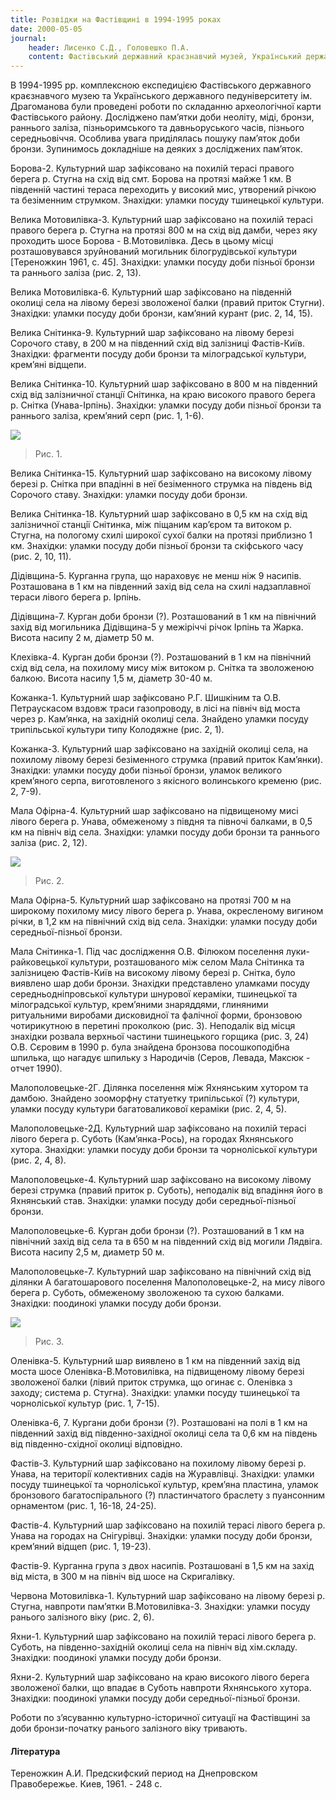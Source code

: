 ```yaml
---
title: Розвідки на Фастівщині в 1994-1995 роках
date: 2000-05-05
journal:
    header: Лисенко С.Д., Головешко П.А.
    content: Фастiвський державний краєзнавчий музей, Український державний педагогічний унiверситет iм. Драгоманова
---
```



В 1994-1995 рр. комплексною експедицiєю Фастiвського державного краєзнавчого музею та Українського державного педунiверситету iм. Драгоманова були проведенi роботи по складанню археологiчної карти Фастiвського району. Дослiджено пам’ятки доби неолiту, мiдi, бронзи, раннього залiза, пiзньоримського та давньоруського часiв, пiзнього середньовiччя. Особлива увага придiлялась пошуку пам’яток доби бронзи. Зупинимось докладнiше на деяких з дослiджених пам’яток.

Борова-2. Культурний шар зафiксовано на похилiй терасi правого берега р. Стугна на схiд вiд смт. Борова на протязi майже 1 км. В пiвденнiй частинi тераса переходить у високий мис, утворений річкою та безiменним струмком. Знахiдки: уламки посуду тшинецької культури.

Велика Мотовилівка-3. Культурний шар зафiксовано на похилiй терасi правого берега р. Стугна на протязi 800 м на схiд вiд дамби, через яку проходить шосе Борова - В.Мотовилiвка. Десь в цьому мiсцi розташовувався зруйнований могильник бiлогрудiвської культури [Тереножкин 1961, с. 45]. Знахiдки: уламки посуду доби пiзньої бронзи та раннього залiза (рис. 2, 13).

Велика Мотовилівка-6. Культурний шар зафiксовано на пiвденнiй околицi села на лiвому березi зволоженої балки (правий приток Стугни). Знахiдки: уламки посуду доби бронзи, кам’яний курант (рис. 2, 14, 15).

Велика Снітинка-9. Культурний шар зафiксовано на лiвому березi Сорочого ставу, в 200 м на пiвденний схiд вiд залiзницi Фастiв-Київ. Знахiдки: фрагменти посуду доби бронзи та мiлоградської культури, крем’янi вiдщепи.

Велика Снітинка-10. Культурний шар зафiксовано в 800 м на пiвденний схiд вiд залiзничної станцiї Снiтинка, на краю високого правого берега р. Снiтка (Унава-Iрпiнь). Знахiдки: уламки посуду доби пiзньої бронзи та раннього залiза, крем’яний серп (рис. 1, 1-6).

![](https://i.imgur.com/JeqjUoL.gif)

> Рис. 1.

Велика Снітинка-15.  Культурний шар зафiксовано на високому лiвому березi р. Снiтка при впадiннi в неї безiменного струмка на пiвдень вiд Сорочого ставу. Знахiдки: уламки посуду доби бронзи.

Велика Снітинка-18. Культурний шар зафiксовано в 0,5 км на схiд вiд залiзничної станцiї Снiтинка, мiж пiщаним кар’єром та витоком р. Стугна, на пологому схилi широкої сухої балки на протязi приблизно 1 км. Знахiдки: уламки посуду доби пiзньої бронзи та скiфського часу (рис. 2, 10, 11).

Дідівщина-5. Курганна група, що нараховує не менш нiж 9 насипiв. Розташована в 1 км на пiвденний захiд вiд села на схилi надзаплавної тераси лiвого берега р. Iрпiнь.

Дідівщина-7. Курган доби бронзи (?). Розташований в 1 км на пiвнiчний захiд вiд могильника Дiдiвщина-5 у межiрiччi рiчок Iрпiнь та Жарка. Висота насипу 2 м, діаметр 50 м.

Клехівка-4. Курган доби бронзи (?). Розташований в 1 км на пiвнiчний схiд вiд села, на похилому мису мiж витоком р. Снітка та зволоженою балкою. Висота насипу 1,5 м, діаметр 30-40 м.

Кожанка-1. Культурний шар зафiксовано Р.Г. Шишкiним та О.В. Петраускасом вздовж траси газопроводу, в лiсi на пiвнiч вiд моста через р. Кам’янка, на захiднiй околицi села. Знайдено уламки посуду трипiльської культури типу Колодяжне (рис. 2, 1).

Кожанка-3. Культурний шар зафiксовано на захiднiй околицi села, на похилому лiвому березi безiменного струмка (правий приток Кам’янки). Знахiдки: уламки посуду доби пiзньої бронзи, уламок великого крем’яного серпа, виготовленого з якiсного волинського кременю (рис. 2, 7-9).

Мала Офірна-4. Культурний шар зафiксовано на пiдвищеному мисi лiвого берега р. Унава, обмеженому з пiвдня та пiвночi балками, в 0,5 км на пiвнiч вiд села. Знахiдки: уламки посуду доби бронзи та раннього залiза (рис. 2, 12).


![](https://i.imgur.com/eow9Mag.gif)

> Рис. 2.

Мала Офірна-5. Культурний шар зафiксовано на протязi 700 м на широкому похилому мису лiвого берега р. Унава, окресленому вигином рiчки, в 1,2 км на пiвнiчний схiд вiд села. Знахiдки: уламки посуду доби середньої-пiзньої бронзи.

Мала Снітинка-1. Пiд час дослiдження О.В. Фiлюком поселення луки-райковецької культури, розташованого мiж селом Мала Снiтинка та залiзницею Фастiв-Київ на високому лiвому березi р. Снiтка, було виявлено шар доби бронзи. Знахiдки представлено уламками посуду середньоднiпровської культури шнурової керамiки, тшинецької та мiлоградської культур, крем’яними знаряддями, глиняними ритуальними виробами дисковидної та фалiчної форми, бронзовою чотирикутною в перетинi проколкою (рис. 3). Неподалiк вiд мiсця знахiдки розвала верхньої частини тшинецького горщика (рис. 3, 24) О.В. Сєровим в 1990 р. була знайдена бронзова посошкоподiбна шпилька, що нагадує шпильку з Народичiв (Серов, Левада, Максюк - отчет 1990).

Малополовецьке-2Г. Дiлянка поселення мiж Яхнянським хутором та дамбою. Знайдено зооморфну статуетку трипiльської (?) культури, уламки посуду культури багатоваликової кераміки (рис. 2, 4, 5).

Малополовецьке-2Д. Культурний шар зафiксовано на похилiй терасi лiвого берега р. Суботь (Кам’янка-Рось), на городах Яхнянського хутора. Знахiдки: уламки посуду доби бронзи та чорнолiської культури (рис. 2, 4, 8).

Малополовецьке-4. Культурний шар зафiксовано на високому лiвому березi струмка (правий приток р. Суботь), неподалiк вiд впадiння його в Яхнянський став. Знахiдки: уламки посуду доби середньої-пiзньої бронзи.

Малополовецьке-6. Курган доби бронзи (?). Розташований в 1 км на пiвнiчний захiд вiд села та в 650 м на пiвденний схiд вiд могили Лядвiга. Висота насипу 2,5 м, диаметр 50 м.

Малополовецьке-7. Культурний шар зафiксовано на пiвнiчний схiд вiд дiлянки А багатошарового поселення Малополовецьке-2, на мису лiвого берега р. Суботь, обмеженому зволоженою та сухою балками. Знахiдки: поодинокi уламки посуду доби бронзи.

![](https://i.imgur.com/9kQWFWL.gif)

> Рис. 3.

Оленівка-5. Культурний шар виявлено в 1 км на пiвденний захiд вiд моста шосе Оленiвка-В.Мотовилiвка, на пiдвищеному лiвому березi зволоженої балки (лiвий приток струмка, що огинає с. Оленiвка з заходу; система р. Стугна). Знахiдки: уламки посуду тшинецької та чорнолiської культур (рис. 1, 7-15).

Оленівка-6, 7. Кургани доби бронзи (?). Розташованi на полi в 1 км на пiвденний захiд вiд пiвденно-захiдної околицi села та 0,6 км на пiвдень вiд пiвденно-схiдної околицi вiдповiдно.

Фастів-3. Культурний шар зафiксовано на похилому лiвому березi р. Унава, на територiї колективних садiв на Журавлiвцi. Знахiдки: уламки посуду тшинецької та чорнолiської культур, крем’яна пластина, уламок бронзового багатоспiрального (?) пластинчатого браслету з пуансонним орнаментом (рис. 1, 16-18, 24-25).

Фастів-4. Культурний шар зафiксовано на похилiй терасi лiвого берега р. Унава на городах на Снiгурiвцi. Знахiдки: уламки посуду доби бронзи, крем’яний вiдщеп (рис. 1, 19-23).

Фастів-9. Курганна група з двох насипiв. Розташованi в 1,5 км на захiд вiд мiста, в 300 м на пiвнiч вiд шосе на Скригалiвку.

Червона Мотовилівка-1. Культурний шар зафiксовано на лiвому березi р. Стугна, навпроти пам’ятки В.Мотовилiвка-3. Знахiдки: уламки посуду ранього залiзного вiку (рис. 2, 6).

Яхни-1. Культурний шар зафiксовано на похилiй терасi лiвого берега р. Суботь, на пiвденно-захiднiй околицi села на пiвнiч вiд хiм.складу. Знахiдки: поодинокi уламки посуду доби бронзи.

Яхни-2. Культурний шар зафiксовано на краю високого лiвого берега зволоженої балки, що впадає в Суботь навпроти Яхнянського хутора. Знахiдки: поодинокi уламки посуду доби середньої-пiзньої бронзи.

Роботи по з’ясуванню культурно-iсторичної ситуацiї на Фастiвщинi за доби бронзи-початку ранього залiзного вiку тривають.

#### Література

Тереножкин А.И. Предскифский период на Днепровском Правобережье. Киев, 1961. - 248 с.